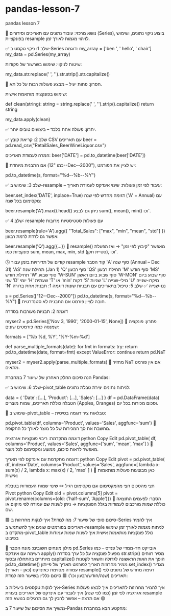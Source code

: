 # pandas-lesson-7
pandas lesson 7

🔹 נושא מרכזי: עיבוד נתונים עם תאריכים וסידורים (Series), ביצוע ניקוי נתונים, ושימוש בפונקציית resample לזיהוי מגמות לאורך זמן.


✅ שלב 1: ניקוי טקסט ב-Series
דוגמה:
my_array = ['ben ', ' hello', ' chair']
my_data = pd.Series(my_array)

שיטות לניקוי:
שימוש בשרשור של פקודות:

my_data.str.replace(' ', '').str.strip().str.capitalize()

📌 חסרון: פחות יעיל – מבצע פעולות רבות על כל תא.

שימוש בפונקציה מותאמת אישית:

def clean(string):
    string = string.replace(' ', '').strip().capitalize()
    return string

my_data.apply(clean)


✅ יתרון: פעולה אחת בלבד – ביצועים טובים יותר.

✅ שלב 2: קריאת קובץ CSV עם תאריכים
beer = pd.read_csv("RetailSales_BeerWineLiquor.csv")

המרה לעמודת תאריכים:
beer['DATE'] = pd.to_datetime(beer['DATE'])

📌 אם התבנית מיוחדת (כמו "12--Dec--2000"), יש לציין את הפורמט:


pd.to_datetime(s, format="%d--%b--%Y")

✅ שלב 3: שימוש ב-resample – עיבוד לפי זמן
פעולות:
שינוי אינדקס לעמודת תאריך:


beer.set_index('DATE', inplace=True)
דגימה מחדש לפי שנה ('A' = Annual) עם מקסימום בכל שנה:


beer.resample('A').max().head()
ניתן גם לבצע sum(), mean(), min() וכו'.


✅ שלב 4: resample עם פעולות סטטיסטיות מרובות

beer.resample(rule='A').agg({
    "Total_Sales": ["max", "min", "mean", "std"]
})
אפשר גם לרדת לרמת רבעון:

beer.resample('Q').agg({...})
📌 resample() מאפשר "קיבוץ לפי זמן" → ואז הפעלת פונקציות כמו sum, mean, max, min, std (סטיית תקן), וכו'.

🕓 קודים של תדירויות בזמן עבור resample
קוד	הסבר
'A'	סוף שנה (Annual – Dec 31)
'AS'	תחילת שנה (Jan 1)
'Q'	סוף רבעון
'QS'	תחילת רבעון
'M'	סוף חודש
'MS'	תחילת חודש
'W'	סוף שבוע
'W-SUN'	סוף שבוע ביום ראשון
'W-MON'	סוף שבוע ביום שני
'D'	יומי
'H'	שעתית
'T' או 'min'	דקות
'S'	שניות
'L'	מילי-שנייה
'U'	מיקרו-שנייה
'N'	ננו-שנייה
✅ שלב 5: טיפול בתאריכים עם תבניות שונות
דוגמה 1: תבנית אחת ברורה

s = pd.Series(["12--Dec--2000"])
pd.to_datetime(s, format="%d--%b--%Y")
📌 חובה לציין פורמט אם התבנית לא סטנדרטית.

דוגמה 2: תבניות מעורבות בסדרה

myser2 = pd.Series(['Nov 3, 1990', '2000-01-15', None])
🔧 פתרון: פונקציה שמנסה כמה פורמטים שונים:


formats = ['%b %d, %Y', '%Y-%m-%d']

def parse_multiple_formats(date):
    for fmt in formats:
        try:
            return pd.to_datetime(date, format=fmt)
        except ValueError:
            continue
    return pd.NaT

myser2 = myser2.apply(parse_multiple_formats)
📌 מחזיר NaT אם אין פורמט מתאים.

הנה סיכום החלק האחרון של שיעור 7 במחברת Pandas:

✅ שלב 6: שימוש ב-pivot_table לניתוח נתונים
יצירת טבלת נתונים:

data = {
    'Date': [...],
    'Product': [...],
    'Sales': [...]
}
df = pd.DataFrame(data)
הטבלה כוללת תאריכים, שמות מוצרים (Apples, Oranges) וסכום מכירות בכל יום.

🧩 שימוש ב-pivot_table – טבלאות ציר
דוגמה בסיסית:

pd.pivot_table(df, columns='Product', values='Sales', aggfunc='sum')
📌 מחשבת את סך המכירות של כל מוצר לאורך כל התקופה.

דוגמה מתקדמת: ריבוי פונקציות אגרגציה
python
Copy
Edit
pd.pivot_table(
    df,
    columns='Product',
    values='Sales',
    aggfunc=['sum', 'mean', 'max']
)
📌 מאפשר לראות סיכום, ממוצע ומקסימום לכל מוצר.

דוגמה מתקדמת עם אינדקס לפי תאריך:
python
Copy
Edit
pivot = pd.pivot_table(
    df,
    index='Date',
    columns='Product',
    values='Sales',
    aggfunc=[
        lambda x: sum(x) / 2,
        lambda x: max(x) / 2,
        'max'
    ]
)
📌 כאן מבוצעות פעולות מותאמות אישית:

חצי מהסכום
חצי מהמקסימום
וגם מקסימום רגיל
✏️ שינוי שמות העמודות בטבלת Pivot
python
Copy
Edit
old = pivot.columns[5]
pivot = pivot.rename(columns={old: ('half-sum', 'Apple')})
📌 הסבר: לפעמים התוצאה כוללת שמות מורכבים לעמודות בגלל הפונקציות → ניתן לשנות שם עמודה לפי מיקום או שם.

🟩 סיכום סופי של שיעור 7:
מה למדת?
איך לנקות מחרוזות ב-Series
איך להמיר תאריכים בפורמטים שונים
איך להשתמש ב-resample לניתוח מגמות לאורך זמן
שימוש מתקדם ב-pivot_table כולל פונקציות מותאמות אישית
איך לשנות שמות עמודות בפיבוט




🧠 מילון מונחים חשובים:
מונח	הסבר
pd.Series	אובייקט חד-ממדי של פנדס – כמו רשימה עם אינדקס
apply()	מפעיל פונקציה על כל ערך בסדרה
str.strip()	מסיר רווחים מיותרים בהתחלה ובסוף
capitalize()	הופך את האות הראשונה לגדולה והשאר לקטנות
pd.to_datetime()	ממיר מחרוזות תאריך לפורמט תאריך של פייתון
set_index()	מגדיר עמודה מסוימת כאינדקס (כאן – תאריך)
resample()	דגימה מחדש של נתונים לפי תאריכים (שנה/חודש/רבעון וכו')
🟩 סיכום כללי:
בשיעור הזה למדת:

איך לנקות טקסטים ביעילות ב-Series
איך להמיר מחרוזות לתאריכים
איך לבצע פעולות אגרגציה לפי זמן (כמו לפי שנה)
איך לעבוד עם אינדקס של תאריכים בעזרת resample
אם תרצה – אפשר להכין לך גם תרגילים בנושא הזה 😄

נמשיך את הסיכום של שיעור 7 ב-Pandas מהקטע הבא במחברת:

